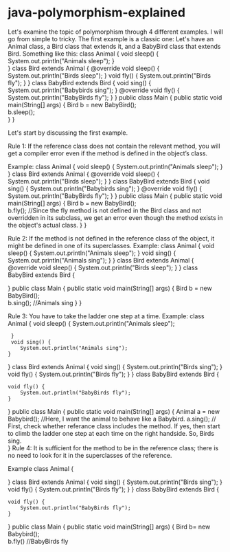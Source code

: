 # java-polymorphism-explained

Let's examine the topic of polymorphism through 4 different examples.
I will go from simple to tricky.
The first example is a classic one:
Let's have an Animal class, a Bird class that extends it, and a BabyBird class that extends Bird.
Something like this:
class Animal {
   void sleep() {
        System.out.println("Animals sleep");
    }  
}
class Bird extends Animal {
   @override
    void sleep() {
        System.out.println("Birds sleep");
    }
    void fly() {
        System.out.println("Birds fly");
    }
}
class BabyBird extends Bird {
      void sing() {
        System.out.println("Babybirds sing");
    }
      @override
      void fly() {
        System.out.println("BabyBirds fly");
    }
}
public class Main {
    public static void main(String[] args) {
        Bird b = new BabyBird();  
        b.sleep();  
    }
}
        
Let's start by discussing the first example.

Rule 1: If the reference class does not contain the relevant method, you will get a compiler error even if the method is defined in the object’s class.

Example:
class Animal {
   void sleep() {
        System.out.println("Animals sleep");
    }  
}
class Bird extends Animal {
   @override
    void sleep() {
        System.out.println("Birds sleep");
    }
}
class BabyBird extends Bird {
      void sing() {
        System.out.println("Babybirds sing");
    }
      @override
       void fly() {
        System.out.println("BabyBirds fly");
    }
}
public class Main {
    public static void main(String[] args) {
        Bird b = new BabyBird();  
        b.fly();    //Since the fly method is not defined in the Bird class and not overridden in its subclass, we get an error even though the method exists in 
                      the object's actual class.
    }
}
 
Rule 2: If the method is not defined in the reference class of the object, it might be defined in one of its superclasses.
Example:
class Animal {
   void sleep() {
        System.out.println("Animals sleep");
    } 
    void sing() {
        System.out.println("Animals sing");
    }
}
class Bird extends Animal {
   @override
    void sleep() {
        System.out.println("Birds sleep");
    }
}
class BabyBird extends Bird {
      
}
public class Main {
    public static void main(String[] args) {
        Bird b = new BabyBird();  
        b.sing();    //Animals sing
    }
}

Rule 3: You have to take the ladder one step at a time.
Example:
class Animal {
   void sleep() {
        System.out.println("Animals sleep");
    
     }  
     void sing() {
        System.out.println("Animals sing");
    }
}
class Bird extends Animal {
    void sing() {
        System.out.println("Birds sing");
    }
    void fly() {
        System.out.println("Birds fly");
    }
}
class BabyBird extends Bird {
    
    void fly() {
        System.out.println("BabyBirds fly");
    }
}
public class Main {
    public static void main(String[] args) {
        Animal a = new Babybird();  //Here, I want the animal to behave like a Babybird. 
        a.sing();    //   First, check whether referance class includes the method. If yes, then start to climb the ladder one step at each time on the right handside.  So, Birds sing.     
    }
Rule 4: It is sufficient for the method to be in the reference class; there is no need to look for it in the superclasses of the reference.

Example
class Animal {
  
}
class Bird extends Animal {
    void sing() {
        System.out.println("Birds sing");
    }
    void fly() {
        System.out.println("Birds fly");
    }
}
class BabyBird extends Bird {
    
    void fly() {
        System.out.println("BabyBirds fly");
    }
}
public class Main {
    public static void main(String[] args) {
       Bird b= new Babybird();  
       b.fly() //BabyBirds fly

